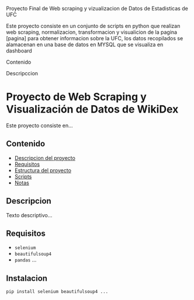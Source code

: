Proyecto Final de Web scraping y vizualizacion de Datos de Estadisticas de UFC

Este proyecto consiste en un conjunto de scripts en python que realizan web scraping, normalizacion, transformacion 
y visualicion de la pagina [pagina] para obtener informacion sobre la UFC, los datos recopilados se alamacenan en una
base de datos en MYSQL que se visualiza en dashboard

Contenido 

Descripccion
# Proyecto de Web Scraping y Visualización de Datos de WikiDex

Este proyecto consiste en...

## Contenido

- [Descripcion del proyecto](#descripcion)
- [Requisitos](#requisitos)
- [Estructura del proyecto](#estructura)
- [Scripts](#scripts)
- [Notas](#notas)

## Descripcion

Texto descriptivo...

## Requisitos

- `selenium`
- `beautifulsoup4`
- `pandas`
...

## Instalacion

```bash
pip install selenium beautifulsoup4 ...

